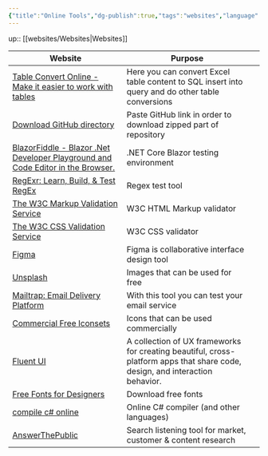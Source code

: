 ```yaml
---
{"title":"Online Tools","dg-publish":true,"tags":"websites","language":"en","permalink":"/websites/online-tools/","dgPassFrontmatter":true}
---
```


up:: [[websites/Websites\|Websites]]

| Website                                                                                                      | Purpose                                                                                                                      |     |
| ------------------------------------------------------------------------------------------------------------ | ---------------------------------------------------------------------------------------------------------------------------- | --- |
| [Table Convert Online - Make it easier to work with tables](https://tableconvert.com/)                       | Here you can convert Excel table content to SQL insert into query and do other table conversions                             |     |
| [Download GitHub directory](https://download-directory.github.io/)                                           | Paste GitHub link in order to download zipped part of repository                                                             |     |
| [BlazorFiddle - Blazor .Net Developer Playground and Code Editor in the Browser.](https://blazorfiddle.com/) | .NET Core Blazor testing environment                                                                                         |     |
| [RegExr: Learn, Build, & Test RegEx](https://regexr.com/)                                                    | Regex test tool                                                                                                              |     |
| [The W3C Markup Validation Service](https://validator.w3.org/#validate_by_input)                             | W3C HTML Markup validator                                                                                                    |     |
| [The W3C CSS Validation Service](https://jigsaw.w3.org/css-validator/#validate_by_input)                     | W3C CSS validator                                                                                                            |     |
| [Figma](https://www.figma.com/)                                                                              | Figma is collaborative interface design tool                                                                                 |     |
| [Unsplash](https://unsplash.com/)                                                                            | Images that can be used for free                                                                                             |     |
| [Mailtrap: Email Delivery Platform](https://mailtrap.io/)                                                    | With this tool you can test your email service                                                                               |     |
| [Commercial Free Iconsets](https://iconarchive.com/commercialfree.html)                                      | Icons that can be used commercially                                                                                          |     |
| [Fluent UI](https://developer.microsoft.com/en-us/fluentui#/)                                                | A collection of UX frameworks for creating beautiful, cross-platform apps that share code, design, and interaction behavior. |     |
| [Free Fonts for Designers](https://befonts.com/)                                                             | Download free fonts                                                                                                          |     |
| [compile c# online](https://rextester.com/)                                                                  | Online C# compiler (and other languages)                                                                                     |     |
| [AnswerThePublic](https://answerthepublic.com/)                                                              | Search listening tool for market, customer & content research                                                                                                                             |     |
